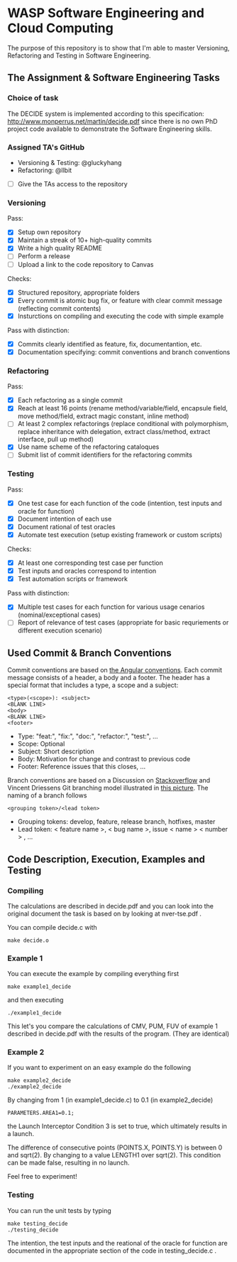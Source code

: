 # WASP Software Engineering and Cloud Computing

The purpose of this repository is to show that I'm able to master Versioning, Refactoring and Testing in Software Engineering.

## The Assignment & Software Engineering Tasks

### Choice of task

The DECIDE system is implemented according to this specification: http://www.monperrus.net/martin/decide.pdf since there is no own PhD project code available to demonstrate the Software Engineering skills.

### Assigned TA's GitHub

- Versioning & Testing:
@gluckyhang
- Refactoring:
@llbit

* [ ] Give the TAs access to the repository

### Versioning

Pass:
* [x] Setup own repository
* [x] Maintain a streak of 10+ high-quality commits
* [x] Write a high quality README
* [ ] Perform a release
* [ ] Upload a link to the code repository to Canvas

Checks:
* [x] Structured repository, appropriate folders
* [x] Every commit is atomic bug fix, or feature with clear commit message (reflecting commit contents)
* [x] Insturctions on compiling and executing the code with simple example

Pass with distinction:
* [x] Commits clearly identified as feature, fix, documentantion, etc.
* [x] Documentation specifying: commit conventions and branch conventions

### Refactoring

Pass:
* [x] Each refactoring as a single commit
* [x] Reach at least 16 points
(rename method/variable/field, encapsule field, move method/field, extract magic constant, inline method)
* [ ] At least 2 complex refactorings
(replace conditional with polymorphism, replace inheritance with delegation, extract class/method, extract interface, pull up method)
* [x] Use name scheme of the refactoring cataloques
* [ ] Submit list of commit identifiers for the refactoring commits

### Testing

Pass:
* [x] One test case for each function of the code (intention, test inputs and oracle for function)
* [x] Document intention of each use
* [x] Document rational of test oracles
* [x] Automate test execution (setup existing framework or custom scripts)

Checks:
* [x] At least one corresponding test case per function
* [x] Test inputs and oracles correspond to intention
* [x] Test automation scripts or framework

Pass with distinction:
* [x] Multiple test cases for each function for various usage cenarios (nominal/exceptional cases)
* [ ] Report of relevance of test cases (appropriate for basic requriements or different execution scenario)

## Used Commit & Branch Conventions

Commit conventions are based on [the Angular conventions](https://github.com/angular/angular/blob/22b96b9/CONTRIBUTING.md#-commit-message-guidelines).
Each commit message consists of a header, a body and a footer. The header has a special format that includes a type, a scope and a subject:

```
<type>(<scope>): <subject>
<BLANK LINE>
<body>
<BLANK LINE>
<footer>
```

- Type: "feat:", "fix:", "doc:", "refactor:", "test:", ...
- Scope: Optional
- Subject: Short description
- Body: Motivation for change and contrast to previous code
- Footer: Reference issues that this closes, ...

Branch conventions are based on a Discussion on [Stackoverflow](https://stackoverflow.com/questions/273695/what-are-some-examples-of-commonly-used-practices-for-naming-git-branches) and Vincent Driessens Git branching model illustrated in [this picture](https://i.stack.imgur.com/tjJCt.png).
The naming of a branch follows

```
<grouping token>/<lead token>
```

- Grouping tokens: develop, feature, release branch, hotfixes, master
- Lead token: < feature name >, < bug name >, issue < name > < number > , ...

## Code Description, Execution, Examples and Testing

### Compiling

The calculations are described in decide.pdf and you can look into the original document the task is based on by looking at nver-tse.pdf .

You can compile decide.c with

```
make decide.o
```

### Example 1

You can execute the example by compiling everything first

```
make example1_decide
```

and then executing

```
./example1_decide
```

This let's you compare the calculations of CMV, PUM, FUV of example 1 described in decide.pdf with the results of the program.
(They are identical)

### Example 2

If you want to experiment on an easy example do the following

```
make example2_decide
./example2_decide
```

By changing from 1 (in example1_decide.c) to 0.1 (in example2_decide)

```
PARAMETERS.AREA1=0.1;
```

the Launch Interceptor Condition 3 is set to true, which ultimately results in a launch.

The difference of consecutive points (POINTS.X, POINTS.Y) is between 0 and sqrt(2). By changing to a value LENGTH1 over sqrt(2). This condition can be made false, resulting in no launch.

Feel free to experiment!

### Testing

You can run the unit tests by typing

```
make testing_decide
./testing_decide
```

The intention, the test inputs and the reational of the oracle for function are documented in the appropriate section of the code in testing_decide.c .
